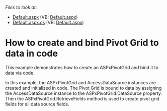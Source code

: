 <!-- default file list -->
*Files to look at*:

* [Default.aspx](./CS/ASPxPivotGrid_RuntimeDataBinding/Default.aspx) (VB: [Default.aspx](./VB/ASPxPivotGrid_RuntimeDataBinding/Default.aspx))
* [Default.aspx.cs](./CS/ASPxPivotGrid_RuntimeDataBinding/Default.aspx.cs) (VB: [Default.aspx](./VB/ASPxPivotGrid_RuntimeDataBinding/Default.aspx))
<!-- default file list end -->
# How to create and bind Pivot Grid to data in code


<p>This example demonstrates how to create an ASPxPivotGrid and bind it to data via code.</p><p>In this example, the ASPxPivotGrid and AccessDataSource instances are created and initialized in code. The Pivot Grid is bound to data by assigning the AccessDataSource instance to the ASPxPivotGrid.DataSource property. Then the ASPxPivotGrid.RetrieveFields method is used to create pivot grid fields for all data source fields.</p>

<br/>


